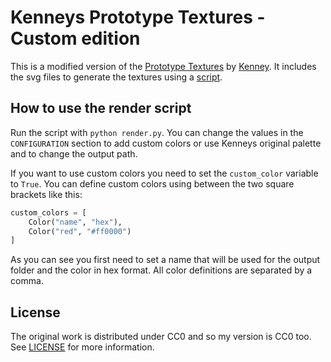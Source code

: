 # Kenneys Prototype Textures - Custom edition
This is a modified version of the [Prototype Textures](https://www.kenney.nl/assets/prototype-textures) by [Kenney](http://www.kenney.nl/). It includes the svg files to generate the textures using a [script](render.py).

## How to use the render script
Run the script with `python render.py`. You can change the values in the `CONFIGURATION` section to add custom colors or use Kenneys original palette and to change the output path.

If you want to use custom colors you need to set the `custom_color` variable to `True`. You can define custom colors using between the two square brackets like this:

```python
custom_colors = [
    Color("name", "hex"),
    Color("red", "#ff0000")
]
```

As you can see you first need to set a name that will be used for the output folder and the color in hex format. All color definitions are separated by a comma.

## License
The original work is distributed under CC0 and so my version is CC0 too. See [LICENSE](LICENSE) for more information.